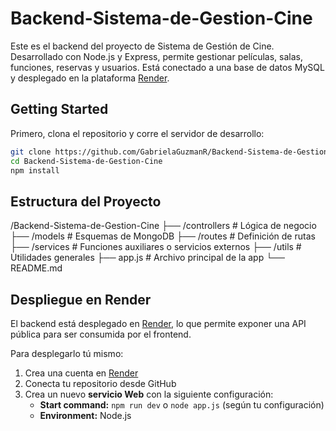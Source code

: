 # Backend-Sistema-de-Gestion-Cine

Este es el backend del proyecto de Sistema de Gestión de Cine. Desarrollado con Node.js y Express, permite gestionar películas, salas, funciones, reservas y usuarios. Está conectado a una base de datos MySQL y desplegado en la plataforma [Render](https://render.com).

## Getting Started

Primero, clona el repositorio y corre el servidor de desarrollo:

```bash
git clone https://github.com/GabrielaGuzmanR/Backend-Sistema-de-Gestion-Cine.git
cd Backend-Sistema-de-Gestion-Cine
npm install
```
## Estructura del Proyecto

/Backend-Sistema-de-Gestion-Cine ├── /controllers # Lógica de negocio ├── /models # Esquemas de MongoDB ├── /routes # Definición de rutas ├── /services # Funciones auxiliares o servicios externos ├── /utils # Utilidades generales ├── app.js # Archivo principal de la app └── README.md


## Despliegue en Render

El backend está desplegado en [Render](https://render.com), lo que permite exponer una API pública para ser consumida por el frontend.

Para desplegarlo tú mismo:

1. Crea una cuenta en [Render](https://render.com)
2. Conecta tu repositorio desde GitHub
3. Crea un nuevo **servicio Web** con la siguiente configuración:
   - **Start command:** `npm run dev` o `node app.js` (según tu configuración)
   - **Environment:** Node.js
